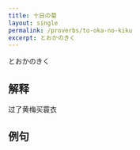 ```yaml
---
title: 十日の菊
layout: single
permalink: /proverbs/to-oka-no-kiku
excerpt: とおかのきく
---
```


とおかのきく

## 解释

过了黄梅买蓑衣

## 例句

